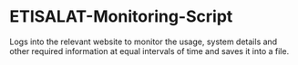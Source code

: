 # ETISALAT-Monitoring-Script

Logs into the relevant website to monitor the usage, system details and other required information at equal intervals of time and saves it into a file.

